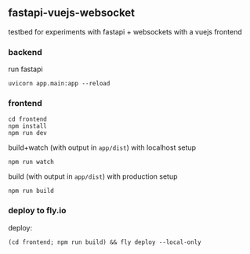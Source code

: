 ## fastapi-vuejs-websocket

testbed for experiments with fastapi + websockets with a vuejs frontend

### backend

run fastapi
```
uvicorn app.main:app --reload
```


### frontend

```
cd frontend
npm install
npm run dev
```

build+watch (with output in `app/dist`) with localhost setup
```
npm run watch
```

build (with output in `app/dist`) with production setup
```
npm run build
```

### deploy to fly.io

deploy:
```
(cd frontend; npm run build) && fly deploy --local-only
```
